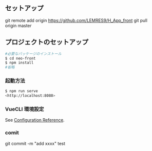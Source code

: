 ## セットアップ
git remote add origin https://github.com/LEMRES9/H_App_front
git pull origin master

## プロジェクトのセットアップ

```bash
#必要なパッケージのインストール
$ cd neo-front
$ npm install
#省略
```

### 起動方法

```bash
$ npm run serve
<http://localhost:8080>
```

### VueCLI 環境設定
See [Configuration Reference](https://cli.vuejs.org/config/).

### comit
git commit -m "add xxxx"
test